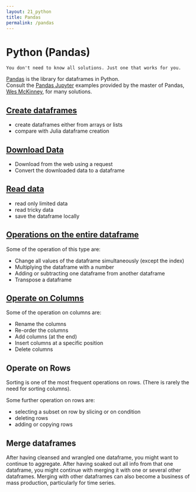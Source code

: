 ```yaml
---
layout: 21_python
title: Pandas
permalink: /pandas
---
```


# Python (Pandas)

>
    You don't need to know all solutions. Just one that works for you.


[Pandas](https://pandas.pydata.org/pandas-docs/stable/reference/api/pandas.DataFrame.html) is the library for dataframes in Python.<br>
Consult the [Pandas Jupyter](https://github.com/wesm/pydata-book) examples provided by the master of Pandas, [Wes McKinney](https://wesmckinney.com/), for  many solutions.

## [Create dataframes](pandas_create)

- create dataframes either from arrays or lists
- compare with Julia dataframe creation

## [Download Data](pandas_download)

- Download from the web using a request
- Convert the downloaded data to a dataframe

## [Read data](pandas_read)

- read only limited data
- read tricky data
- save the dataframe locally

## [Operations on the entire dataframe](pandas_operateOnDF)

Some of the operation of this type are: 
- Change all values of the dataframe simultaneously (except the index)
- Multiplying the dataframe with a number
- Adding or subtracting one dataframe from another dataframe
- Transpose a dataframe


## [Operate on Columns](pandas_columns)

Some of the operation on columns are: 
- Rename the columns
- Re-order the columns
- Add columns (at the end)
- Insert columns at a specific position
- Delete columns


## Operate on Rows

Sorting is one of the most frequent operations on rows. (There is rarely the need for sorting columns).

Some further operation on rows are: 
- selecting a subset on row by slicing or on condition
- deleting rows
- adding or copying rows

## Merge dataframes

After having cleansed and wrangled one dataframe, you might want to continue to aggregate. 
After having soaked out all info from that one dataframe, you might continue with merging it with one or several other dataframes. Merging with other dataframes can also become a business of mass production, particularly for time series.


